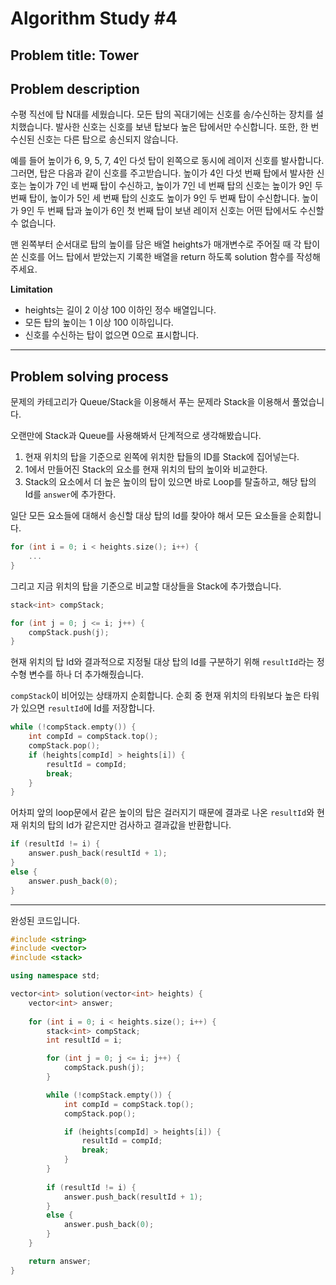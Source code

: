 # Algorithm Study #4

## Problem title: **Tower**

## Problem description
수평 직선에 탑 N대를 세웠습니다. 모든 탑의 꼭대기에는 신호를 송/수신하는 장치를 설치했습니다. 발사한 신호는 신호를 보낸 탑보다 높은 탑에서만 수신합니다. 또한, 한 번 수신된 신호는 다른 탑으로 송신되지 않습니다.

예를 들어 높이가 6, 9, 5, 7, 4인 다섯 탑이 왼쪽으로 동시에 레이저 신호를 발사합니다. 그러면, 탑은 다음과 같이 신호를 주고받습니다. 높이가 4인 다섯 번째 탑에서 발사한 신호는 높이가 7인 네 번째 탑이 수신하고, 높이가 7인 네 번째 탑의 신호는 높이가 9인 두 번째 탑이, 높이가 5인 세 번째 탑의 신호도 높이가 9인 두 번째 탑이 수신합니다. 높이가 9인 두 번째 탑과 높이가 6인 첫 번째 탑이 보낸 레이저 신호는 어떤 탑에서도 수신할 수 없습니다.

맨 왼쪽부터 순서대로 탑의 높이를 담은 배열 heights가 매개변수로 주어질 때 각 탑이 쏜 신호를 어느 탑에서 받았는지 기록한 배열을 return 하도록 solution 함수를 작성해주세요.

**Limitation**  
- heights는 길이 2 이상 100 이하인 정수 배열입니다.
- 모든 탑의 높이는 1 이상 100 이하입니다.
- 신호를 수신하는 탑이 없으면 0으로 표시합니다.
***

## Problem solving process

문제의 카테고리가 Queue/Stack을 이용해서 푸는 문제라 Stack을 이용해서 풀었습니다.

오랜만에 Stack과 Queue를 사용해봐서 단계적으로 생각해봤습니다.

1. 현재 위치의 탑을 기준으로 왼쪽에 위치한 탑들의 ID를 Stack에 집어넣는다.
2. 1에서 만들어진 Stack의 요소를 현재 위치의 탑의 높이와 비교한다.
3. Stack의 요소에서 더 높은 높이의 탑이 있으면 바로 Loop를 탈출하고, 해당 탑의 Id를 ```answer```에 추가한다.

일단 모든 요소들에 대해서 송신할 대상 탑의 Id를 찾아야 해서 모든 요소들을 순회합니다.

``` cpp
for (int i = 0; i < heights.size(); i++) {
    ...
}
```

그리고 지금 위치의 탑을 기준으로 비교할 대상들을 Stack에 추가했습니다.

``` cpp
stack<int> compStack;

for (int j = 0; j <= i; j++) {
    compStack.push(j);
}
```

현재 위치의 탑 Id와 결과적으로 지정될 대상 탑의 Id를 구분하기 위해 ```resultId```라는 정수형 변수를 하나 더 추가해줬습니다.

```compStack```이 비어있는 상태까지 순회합니다. 순회 중 현재 위치의 타워보다 높은 타워가 있으면 ```resultId```에 Id를 저장합니다.

``` cpp
while (!compStack.empty()) {
    int compId = compStack.top();
    compStack.pop();
    if (heights[compId] > heights[i]) {
        resultId = compId;
        break;
    }
}
```

어차피 앞의 loop문에서 같은 높이의 탑은 걸러지기 때문에 결과로 나온 ```resultId```와 현재 위치의 탑의 Id가 같은지만 검사하고 결과값을 반환합니다.

``` cpp
if (resultId != i) {
    answer.push_back(resultId + 1);
}
else {
    answer.push_back(0);
}
```

***

완성된 코드입니다.

``` cpp
#include <string>
#include <vector>
#include <stack>

using namespace std;

vector<int> solution(vector<int> heights) {
    vector<int> answer;
    
    for (int i = 0; i < heights.size(); i++) {
        stack<int> compStack;
        int resultId = i;

        for (int j = 0; j <= i; j++) {
            compStack.push(j);
        }

        while (!compStack.empty()) {
            int compId = compStack.top();
            compStack.pop();

            if (heights[compId] > heights[i]) {
                resultId = compId;
                break;
            }
        }
        
        if (resultId != i) {
            answer.push_back(resultId + 1);
        }
        else {
            answer.push_back(0);
        }
    }

    return answer;
}
```

